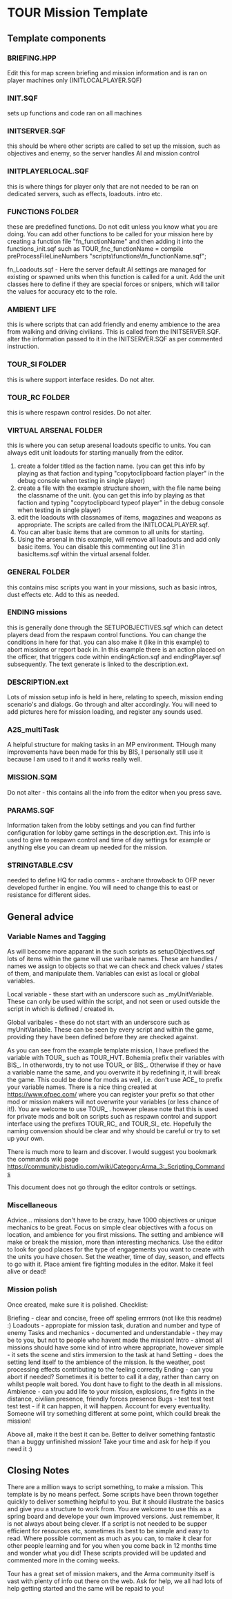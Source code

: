 # TOUR Mission Template

## Template components

### BRIEFING.HPP
Edit this for map screen briefing and mission information and is ran on player machines only (INITLOCALPLAYER.SQF)

### INIT.SQF
sets up functions and code ran on all machines

### INITSERVER.SQF
this should be where other scripts are called to set up the mission, such as objectives and enemy, so the server handles AI and mission control

### INITPLAYERLOCAL.SQF
this is where things for player only that are not needed to be ran on dedicated servers, such as effects, loadouts. intro etc.

### FUNCTIONS FOLDER
these are predefined functions. Do not edit unless you know what you are doing. You can add other functions to be called for your mission here by creating a 
function file "fn_functionName" and then adding it into the functions_init.sqf such as
TOUR_fnc_functionName = compile preProcessFileLineNumbers "scripts\functions\fn_functionName.sqf";

fn_Loadouts.sqf - Here the server default AI settings are managed for existing or spawned units when this function is called for a unit.
                    Add the unit classes here to define if they are special forces or snipers, which will tailor the values for accuracy etc to the role.

### AMBIENT LIFE
this is where scripts that can add friendly and enemy ambience to the area from walking and driving civilians. This is called from the INITSERVER.SQF. 
alter the information passed to it in the INITSERVER.SQF as per commented instruction.

### TOUR_SI FOLDER
this is where support interface resides. Do not alter.

### TOUR_RC FOLDER
this is where respawn control resides. Do not alter.

### VIRTUAL ARSENAL FOLDER
this is where you can setup aresenal loadouts specific to units. You can always edit unit loadouts for starting manually from the editor.
1. create a folder titled as the faction name. (you can get this info by playing as that faction and typing "copytoclipboard faction player" in the debug console when testing in single player)
2. create a file with the example structure shown, with the file name being the classname of the unit. (you can get this info by playing as that faction and typing "copytoclipboard typeof player" in the debug console when testing in single player)
3. edit the loadouts with classnames of items, magazines and weapons as appropriate. The scripts are called from the INITLOCALPLAYER.sqf.
4. You can alter basic items that are common to all units for starting.
5. Using the arsenal in this example, will remove all loadouts and add only basic items. You can disable this commenting out line 31 in basicItems.sqf within the virtual arsenal folder.

### GENERAL FOLDER
this contains misc scripts you want in your missions, such as basic intros, dust effects etc. Add to this as needed.

### ENDING missions
this is generally done through the SETUPOBJECTIVES.sqf which can detect players dead from the respawn control functions. You can change the conditions in here for that.
you can also make it (like in this example) to abort missions or report back in. In this example there is an action placed on the officer, that triggers code within endingAction.sqf and endingPlayer.sqf subsequently.
The text generate is linked to the description.ext.

### DESCRIPTION.ext
Lots of mission setup info is held in here, relating to speech, mission ending scenario's and dialogs. Go through and alter accordingly.
You will need to add pictures here for mission loading, and register any sounds used.

### A2S_multiTask
A helpful structure for making tasks in an MP environment. THough many improvements have been made for this by BIS, I personally still use it because I am used to it and it works really well.

### MISSION.SQM
Do not alter - this contains all the info from the editor when you press save.

### PARAMS.SQF
Information taken from the lobby settings and you can find further configuration for lobby game settings in the description.ext. 
This info is used to give to respawn control and time of day settings for example or anything else you can dream up needed for the mission.

### STRINGTABLE.CSV 
needed to define HQ for radio comms - archane throwback to OFP never developed further in engine. You will need to change this to east or resistance for different sides.

## General advice

### Variable Names and Tagging

As will become more apparant in the such scripts as setupObjectives.sqf lots of items within the game will use varibale names. These are handles / names we assign to objects so that we can
check and check values / states of them, and manipulate them. Variables can exist as local or global variables.

Local variable - these start with an underscore such as _myUnitVariable. These can only be used within the script, and not seen or used outside the script in which is defined / created in.

Global varibales - these do not start with an underscore such as myUnitVariable. These can be seen by every script and within the game, providing they have been defined before they are checked against.

As you can see from the example template mission, I have prefixed the variable with TOUR_ such as TOUR_HVT. Bohemia prefix their variables with BIS_. In otherwords, try to not use TOUR_ or BIS_. 
Otherwise if they or have a variable name the same, and you overwrite it by redefining it, it will break the game. This could be done for mods as well, i.e. don't use ACE_ to prefix your variable names.
There is a nice thing created at https://www.ofpec.com/ where you can register your prefix so that other mod or mission makers will not overwrite your variables (or less chance of it!).
You are welcome to use TOUR_ . however please note that this is used for private mods and bolt on scripts such as respawn control and support interface using the prefixes TOUR_RC_ and TOUR_SI_ etc.
Hopefully the naming convension should be clear and why should be careful or try to set up your own.

There is much more to learn and discover. I would suggest you bookmark the commands wiki page https://community.bistudio.com/wiki/Category:Arma_3:_Scripting_Commands 

This document does not go through the editor controls or settings. 

### Miscellaneous

Advice... missions don't have to be crazy, have 1000 objectives or unique mechanics to be great. Focus on simple clear objectives with a focus on location, and ambience for you first missions.
The setting and ambience will make or break the mission, more than interesting mechanics. Use the editor to look for good places for the type of engagements you want to create with the units you have chosen.
Set the weather, time of day, season, and effects to go with it. Place amient fire fighting modules in the editor. Make it feel alive or dead!

### Mission polish

Once created, make sure it is polished. Checklist:

Briefing - clear and concise, freee off speling errrrors (not like this readme) :)
Loadouts - appropiate for mission task, duration and number and type of enemy
Tasks and mechanics - documented and understandable - they may be to you, but not to people who havent made the mission!
Intro - almost all missions should have some kind of intro where appropriate, however simple - it sets the scene and stirs immersion to the task at hand
Setting - does the setting lend itself to the ambience of the mission. Is the weather, post processing effects contributing to the feeling correctly
Ending - can you abort if needed? Sometimes it is better to call it a day, rather than carry on whilst people wait bored. You dont have to fight to the death in all missions.
Ambience - can you add life to your mission, explosions, fire fights in the distance, civilian presence, friendly forces presence
Bugs - test test test test test - if it can happen, it will happen. Account for every eventuality. Someone will try something different at some point, which coulld break the mission!

Above all, make it the best it can be. Better to deliver something fantastic than a buggy unfinished mission! Take your time and ask for help if you need it :)

## Closing Notes

There are a million ways to script something, to make a mission. This template is by no means perfect. Some scripts have been thrown together quickly to deliver something helpful to you.
But it should illustrate the basics and give you a structure to work from. You are welcome to use this as a spring board and develope your own improved versions.
Just remember, it is not always about being clever. If a script is not needed to be supper efficient for resources etc, sometimes its best to be simple and easy to read.
Where possible comment as much as you can, to make it clear for other people learning and for you when you come back in 12 months time and wonder what you did!
These scripts provided will be updated and commented more in the coming weeks.

Tour has a great set of mission makers, and the Arma community itself is vast with plenty of info out there on the web. Ask for help, we all had lots of help getting started and the same will be repaid to you!
